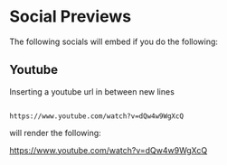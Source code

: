 # Social Previews

The following socials will embed if you do the following:

## Youtube

Inserting a youtube url in between new lines

```

https://www.youtube.com/watch?v=dQw4w9WgXcQ

```

will render the following:

https://www.youtube.com/watch?v=dQw4w9WgXcQ
